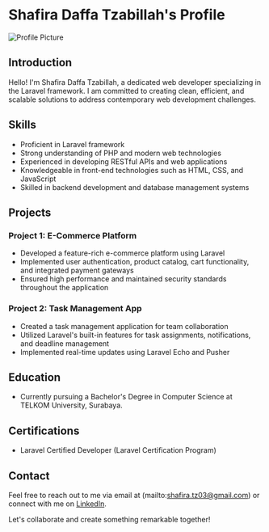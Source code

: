 # Shafira Daffa Tzabillah's Profile

![Profile Picture]([https://images.app.goo.gl/LpoWNSTf4aDzNJPc9](https://www.google.com/url?sa=i&url=https%3A%2F%2Frejabar.republika.co.id%2Fberita%2Fqsbkz6487%2Fmotif-pembuat-hoaks-babi-ngepet-di-depok-ingin-terkenal&psig=AOvVaw0QWfpDyOsVooYRxOPSUHkT&ust=1712741542876000&source=images&cd=vfe&opi=89978449&ved=0CBIQjRxqFwoTCMCYiszptIUDFQAAAAAdAAAAABAJ))

## Introduction

Hello! I'm Shafira Daffa Tzabillah, a dedicated web developer specializing in the Laravel framework. I am committed to creating clean, efficient, and scalable solutions to address contemporary web development challenges.

## Skills

- Proficient in Laravel framework
- Strong understanding of PHP and modern web technologies
- Experienced in developing RESTful APIs and web applications
- Knowledgeable in front-end technologies such as HTML, CSS, and JavaScript
- Skilled in backend development and database management systems

## Projects

### Project 1: E-Commerce Platform
- Developed a feature-rich e-commerce platform using Laravel
- Implemented user authentication, product catalog, cart functionality, and integrated payment gateways
- Ensured high performance and maintained security standards throughout the application

### Project 2: Task Management App
- Created a task management application for team collaboration
- Utilized Laravel's built-in features for task assignments, notifications, and deadline management
- Implemented real-time updates using Laravel Echo and Pusher

## Education

- Currently pursuing a Bachelor's Degree in Computer Science at TELKOM University, Surabaya.

## Certifications

- Laravel Certified Developer (Laravel Certification Program)

## Contact

Feel free to reach out to me via email at (mailto:shafira.tz03@gmail.com) or connect with me on [LinkedIn](https://www.linkedin.com/in/firatzblh).

Let's collaborate and create something remarkable together!
